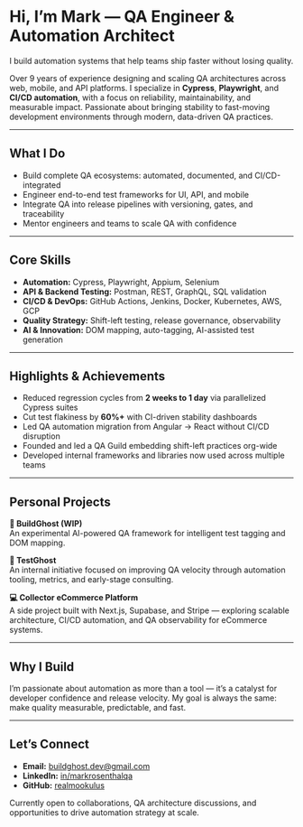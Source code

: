 # Hi, I’m Mark — QA Engineer & Automation Architect

I build automation systems that help teams ship faster without losing quality.  

Over 9 years of experience designing and scaling QA architectures across web, mobile, and API platforms. I specialize in **Cypress**, **Playwright**, and **CI/CD automation**, with a focus on reliability, maintainability, and measurable impact. Passionate about bringing stability to fast-moving development environments through modern, data-driven QA practices.

---

## What I Do
- Build complete QA ecosystems: automated, documented, and CI/CD-integrated  
- Engineer end-to-end test frameworks for UI, API, and mobile  
- Integrate QA into release pipelines with versioning, gates, and traceability  
- Mentor engineers and teams to scale QA with confidence  

---

## Core Skills
- **Automation:** Cypress, Playwright, Appium, Selenium  
- **API & Backend Testing:** Postman, REST, GraphQL, SQL validation  
- **CI/CD & DevOps:** GitHub Actions, Jenkins, Docker, Kubernetes, AWS, GCP  
- **Quality Strategy:** Shift-left testing, release governance, observability  
- **AI & Innovation:** DOM mapping, auto-tagging, AI-assisted test generation  

---

## Highlights & Achievements
- Reduced regression cycles from **2 weeks to 1 day** via parallelized Cypress suites  
- Cut test flakiness by **60%+** with CI-driven stability dashboards  
- Led QA automation migration from Angular → React without CI/CD disruption  
- Founded and led a QA Guild embedding shift-left practices org-wide  
- Developed internal frameworks and libraries now used across multiple teams  

---

## Personal Projects
**🧠 BuildGhost (WIP)**  
An experimental AI-powered QA framework for intelligent test tagging and DOM mapping.  

**🧩 TestGhost**  
An internal initiative focused on improving QA velocity through automation tooling, metrics, and early-stage consulting.  

**💻 Collector eCommerce Platform**  
A side project built with Next.js, Supabase, and Stripe — exploring scalable architecture, CI/CD automation, and QA observability for eCommerce systems.  

---

## Why I Build
I’m passionate about automation as more than a tool — it’s a catalyst for developer confidence and release velocity. My goal is always the same: make quality measurable, predictable, and fast.  

---

## Let’s Connect
- **Email:** buildghost.dev@gmail.com  
- **LinkedIn:** [in/markrosenthalqa](https://linkedin.com/in/markrosenthalqa)  
- **GitHub:** [realmookulus](https://github.com/realmookulus)  

Currently open to collaborations, QA architecture discussions, and opportunities to drive automation strategy at scale.

